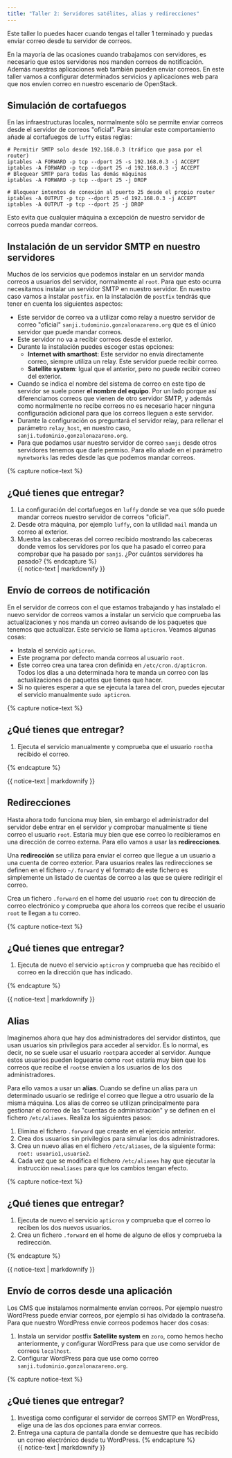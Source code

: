 ```yaml
---
title: "Taller 2: Servidores satélites, alias y redirecciones"
---
```


Este taller lo puedes hacer cuando tengas el taller 1 terminado y puedas enviar correo desde tu servidor de correos.

En la mayoría de las ocasiones cuando trabajamos con servidores, es necesario que estos servidores nos manden correos de notificación. Además nuestras aplicaciones web también pueden enviar correos. En este taller vamos a configurar determinados servicios y aplicaciones web para que nos envíen correo en nuestro escenario de OpenStack.

## Simulación de cortafuegos

En las infraestructuras locales, normalmente sólo se permite enviar correos desde el servidor de correos "oficial". Para simular este comportamiento añade al cortafuegos de `luffy` estas reglas:

```
# Permitir SMTP solo desde 192.168.0.3 (tráfico que pasa por el router)
iptables -A FORWARD -p tcp --dport 25 -s 192.168.0.3 -j ACCEPT
iptables -A FORWARD -p tcp --dport 25 -d 192.168.0.3 -j ACCEPT
# Bloquear SMTP para todas las demás máquinas
iptables -A FORWARD -p tcp --dport 25 -j DROP

# Bloquear intentos de conexión al puerto 25 desde el propio router
iptables -A OUTPUT -p tcp --dport 25 -d 192.168.0.3 -j ACCEPT
iptables -A OUTPUT -p tcp --dport 25 -j DROP
```

Esto evita que cualquier máquina a excepción de nuestro servidor de correos pueda mandar correos.

## Instalación de un servidor SMTP en nuestro servidores

Muchos de los servicios que podemos instalar en un servidor manda correos a usuarios del servidor, normalmente al `root`. Para que esto ocurra necesitamos instalar un servidor SMTP en nuestro servidor. En nuestro caso vamos a instalar `postfix`. en la instalación de `postfix` tendrás que tener en cuenta los siguientes aspectos:

* Este servidor de correo va a utilizar como relay a nuestro servidor de correo "oficial" `sanji.tudominio.gonzalonazareno.org` que es el único servidor que puede mandar correos.
* Este servidor no va a recibir correos desde el exterior.
* Durante la instalación puedes escoger estas opciones:
    * **Internet with smarthost**: Este servidor no envía directamente correo, siempre utiliza un relay. Este servidor puede recibir correo.
    * **Satellite system**: Igual que el anterior, pero no puede recibir correo del exterior.
* Cuando se indica el nombre del sistema de correo en este tipo de servidor se suele poner **el nombre del equipo**. Por un lado porque así diferenciamos correos que vienen de otro servidor SMTP, y además como normalmente no recibe correos no es necesario hacer ninguna configuración adicional para que los correos lleguen a este servidor.
* Durante la configuración os preguntará el servidor relay, para rellenar el parámetro `relay_host`, en nuestro caso, `sanji.tudominio.gonzalonazareno.org`.
* Para que podamos usar nuestro servidor de correo `samji` desde otros servidores tenemos que darle permiso. Para ello añade en el parámetro `mynetworks` las redes desde las que podemos mandar correos.

{% capture notice-text %}
## ¿Qué tienes que entregar?

1. La configuración del cortafuegos en `luffy` donde se vea que sólo puede mandar correos nuestro servidor de correos "oficial".
2. Desde otra máquina, por ejemplo `luffy`, con la utilidad `mail` manda un correo al exterior.
3. Muestra las cabeceras del correo recibido mostrando las cabeceras donde vemos los servidores por los que ha pasado el correo para comprobar que ha pasado por `sanji`. ¿Por cuántos servidores ha pasado?
{% endcapture %}<div class="notice--info">{{ notice-text | markdownify }}</div>	

## Envío de correos de notificación

En el servidor de correos con el que estamos trabajando y has instalado el nuevo servidor de correos vamos a instalar un servicio que comprueba las actualizaciones y nos manda un correo avisando de los paquetes que tenemos que actualizar. Este servicio se llama `apticron`. Veamos algunas cosas:

* Instala el servicio `apticron`.
* Este programa por defecto manda correos al usuario `root`.
* Este correo crea una tarea cron definida en `/etc/cron.d/apticron`. Todos los días a una determinada hora te manda un correo con las actualizaciones de paquetes que tienes que hacer.
* Si no quieres esperar a que se ejecuta la tarea del cron, puedes ejecutar el servicio manualmente `sudo apticron`.

{% capture notice-text %}
## ¿Qué tienes que entregar?

1. Ejecuta el servicio manualmente y comprueba que el usuario `root`ha recibido el correo.

{% endcapture %}<div class="notice--info">{{ notice-text | markdownify }}</div>	

## Redirecciones

Hasta ahora todo funciona muy bien, sin embargo el administrador del servidor debe entrar en el servidor y comprobar manualmente si tiene correo el usuario `root`. Estaría muy bien que ese correo lo recibieramos en una dirección de correo externa. Para ello vamos a usar las **redirecciones**.

Una **redirección** se utiliza para enviar el correo que llegue a un usuario a una cuenta de correo exterior. Para usuarios reales las redirecciones se definen en el fichero `~/.forward` y el formato de este fichero es simplemente un listado de cuentas de correo a las que se quiere redirigir el correo.

Crea un fichero `.forward` en el home del usuario `root` con tu dirección de correo electrónico y comprueba que ahora los correos que recibe el usuario `root` te llegan a tu correo.

{% capture notice-text %}
## ¿Qué tienes que entregar?

1. Ejecuta de nuevo el servicio `apticron` y comprueba que has recibido el correo en la dirección que has indicado.

{% endcapture %}<div class="notice--info">{{ notice-text | markdownify }}</div>	

## Alias

Imaginemos ahora que hay dos administradores del servidor distintos, que usan usuarios sin privilegios para acceder al servidor. Es lo normal, es decir, no se suele usar el usuario `root`para acceder al servidor. Aunque estos usuarios pueden loguearse como `root` estaría muy bien que los correos que recibe el `root`se envíen a los usuarios de los dos administradores.

Para ello vamos a usar un **alias**. Cuando se define un alias para un determinado usuario se redirige el correo que llegue a otro usuario de la misma máquina. Los alias de correo se utilizan principalmente para gestionar el correo de las "cuentas de administración" y se definen en el fichero `/etc/aliases`. Realiza los siguientes pasos:

1. Elimina el fichero `.forward` que creaste en el ejercicio anterior.
2. Crea dos usuarios sin privilegios para simular los dos administradores.
3. Crea un nuevo alias en el fichero `/etc/aliases`, de la siguiente forma: `root: usuario1,usuario2`.
4. Cada vez que se modifica el fichero `/etc/aliases` hay que ejecutar la instrucción `newaliases` para que los cambios tengan efecto.

{% capture notice-text %}
## ¿Qué tienes que entregar?

1. Ejecuta de nuevo el servicio `apticron` y comprueba que el correo lo reciben los dos nuevos usuarios.
2. Crea un fichero `.forward` en el home de alguno de ellos y comprueba la redirección.

{% endcapture %}<div class="notice--info">{{ notice-text | markdownify }}</div>	

## Envío de corros desde una aplicación

Los CMS que instalamos normalmente envían correos. Por ejemplo nuestro WordPress puede enviar correos, por ejemplo si has olvidado la contraseña. Para que nuestro WordPress envíe correos podemos hacer dos cosas:

1. Instala un servidor postfix **Satellite system** en `zoro`, como hemos hecho anteriormente, y configurar WordPress para que use como servidor de correos `localhost`.
2. Configurar WordPress para que use como correo `sanji.tudominio.gonzalonazareno.org`.

{% capture notice-text %}
## ¿Qué tienes que entregar?

1. Investiga como configurar el servidor de correos SMTP en WordPress, elige una de las dos opciones para enviar correos.
2. Entrega una captura de pantalla donde se demuestre que has recibido un correo electrónico desde tu WordPress.
{% endcapture %}<div class="notice--info">{{ notice-text | markdownify }}</div>	

